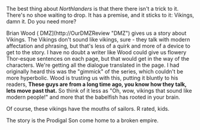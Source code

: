 The best thing about *Northlanders* is that there there isn't a trick to it. There's no shoe waiting to drop. It has a premise, and it sticks to it: Vikings, damn it. Do you need more? 

Brian Wood ( DMZ](http://OurDMZReview "DMZ") gives us a story about Vikings. The Vikings don't sound like vikings, sure - they talk with modern affectation and phrasing, but that's less of a quirk and more of a device to get to the story. I have no doubt a writer like Wood could give us flowery Thor-esque sentences on each page, but that would get in the way of the characters. We're getting all the dialogue translated in the page. I had originally heard this was the "gimmick" of the series, which couldn't be more hyperbolic. Wood is trusting us with this, putting it bluntly to his readers, **These guys are from a long time ago, you know how they talk, lets move past that.** So think of it less as "Oh, wow, vikings that sound like modern people!" and more that the babelfish has rooted in your brain. 

Of course, these vikings have the mouths of sailors. R rated, kids. 

The story is the Prodigal Son come home to a broken empire.

